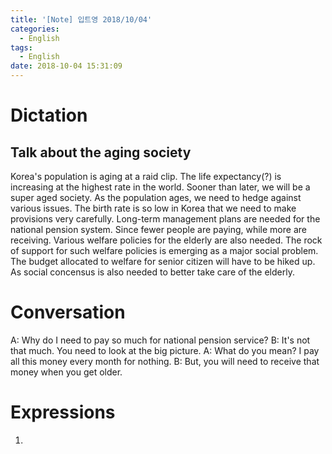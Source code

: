 ```yaml
---
title: '[Note] 입트영 2018/10/04'
categories:
  - English
tags:
  - English
date: 2018-10-04 15:31:09
---
```


# Dictation

## Talk about the aging society

Korea's population is aging at a raid clip. The life expectancy(?) is increasing at the highest rate in the world. Sooner than later, we will be a super aged society. As the population ages, we need to hedge against various issues. The birth rate is so low in Korea that we need to make provisions very carefully. Long-term management plans are needed for the national pension system. Since fewer people are paying, while more are receiving. Various welfare policies for the elderly are also needed. The rock of support for such welfare policies is emerging as a major social problem. The budget allocated to welfare for senior citizen will have to be hiked up. As social concensus is also needed to better take care of the elderly.

# Conversation

A: Why do I need to pay so much for national pension service?
B: It's not that much. You need to look at the big picture.
A: What do you mean? I pay all this money every month for nothing.
B: But, you will need to receive that money when you get older.


# Expressions

1.